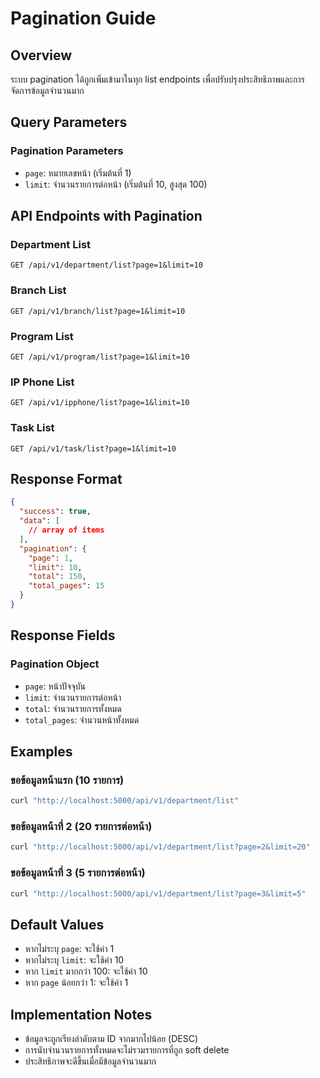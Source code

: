 # Pagination Guide

## Overview
ระบบ pagination ได้ถูกเพิ่มเข้ามาในทุก list endpoints เพื่อปรับปรุงประสิทธิภาพและการจัดการข้อมูลจำนวนมาก

## Query Parameters

### Pagination Parameters
- `page`: หมายเลขหน้า (เริ่มต้นที่ 1)
- `limit`: จำนวนรายการต่อหน้า (เริ่มต้นที่ 10, สูงสุด 100)

## API Endpoints with Pagination

### Department List
```
GET /api/v1/department/list?page=1&limit=10
```

### Branch List
```
GET /api/v1/branch/list?page=1&limit=10
```

### Program List
```
GET /api/v1/program/list?page=1&limit=10
```

### IP Phone List
```
GET /api/v1/ipphone/list?page=1&limit=10
```

### Task List
```
GET /api/v1/task/list?page=1&limit=10
```

## Response Format

```json
{
  "success": true,
  "data": [
    // array of items
  ],
  "pagination": {
    "page": 1,
    "limit": 10,
    "total": 150,
    "total_pages": 15
  }
}
```

## Response Fields

### Pagination Object
- `page`: หน้าปัจจุบัน
- `limit`: จำนวนรายการต่อหน้า
- `total`: จำนวนรายการทั้งหมด
- `total_pages`: จำนวนหน้าทั้งหมด

## Examples

### ขอข้อมูลหน้าแรก (10 รายการ)
```bash
curl "http://localhost:5000/api/v1/department/list"
```

### ขอข้อมูลหน้าที่ 2 (20 รายการต่อหน้า)
```bash
curl "http://localhost:5000/api/v1/department/list?page=2&limit=20"
```

### ขอข้อมูลหน้าที่ 3 (5 รายการต่อหน้า)
```bash
curl "http://localhost:5000/api/v1/department/list?page=3&limit=5"
```

## Default Values
- หากไม่ระบุ `page`: จะใช้ค่า 1
- หากไม่ระบุ `limit`: จะใช้ค่า 10
- หาก `limit` มากกว่า 100: จะใช้ค่า 10
- หาก `page` น้อยกว่า 1: จะใช้ค่า 1

## Implementation Notes
- ข้อมูลจะถูกเรียงลำดับตาม ID จากมากไปน้อย (DESC)
- การนับจำนวนรายการทั้งหมดจะไม่รวมรายการที่ถูก soft delete
- ประสิทธิภาพจะดีขึ้นเมื่อมีข้อมูลจำนวนมาก